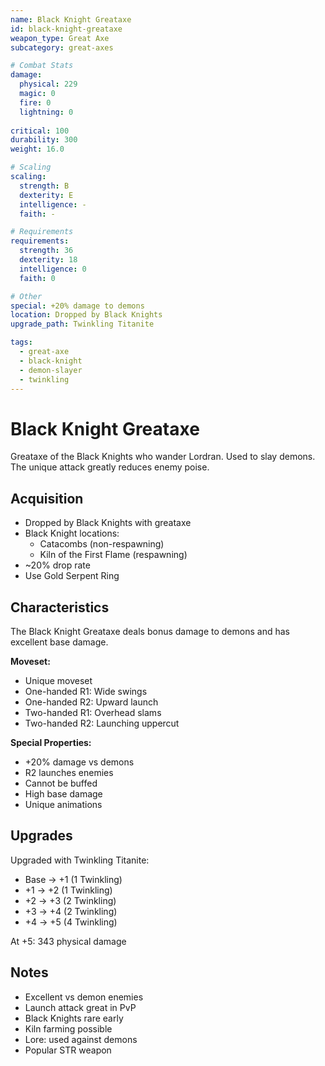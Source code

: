 ```yaml
---
name: Black Knight Greataxe
id: black-knight-greataxe
weapon_type: Great Axe
subcategory: great-axes

# Combat Stats
damage:
  physical: 229
  magic: 0
  fire: 0
  lightning: 0
  
critical: 100
durability: 300
weight: 16.0

# Scaling
scaling:
  strength: B
  dexterity: E
  intelligence: -
  faith: -

# Requirements
requirements:
  strength: 36
  dexterity: 18
  intelligence: 0
  faith: 0

# Other
special: +20% damage to demons
location: Dropped by Black Knights
upgrade_path: Twinkling Titanite

tags:
  - great-axe
  - black-knight
  - demon-slayer
  - twinkling
---
```


# Black Knight Greataxe

Greataxe of the Black Knights who wander Lordran. Used to slay demons. The unique attack greatly reduces enemy poise.

## Acquisition
- Dropped by Black Knights with greataxe
- Black Knight locations:
  - Catacombs (non-respawning)
  - Kiln of the First Flame (respawning)
- ~20% drop rate
- Use Gold Serpent Ring

## Characteristics
The Black Knight Greataxe deals bonus damage to demons and has excellent base damage.

**Moveset:**
- Unique moveset
- One-handed R1: Wide swings
- One-handed R2: Upward launch
- Two-handed R1: Overhead slams
- Two-handed R2: Launching uppercut

**Special Properties:**
- +20% damage vs demons
- R2 launches enemies
- Cannot be buffed
- High base damage
- Unique animations

## Upgrades
Upgraded with Twinkling Titanite:
- Base → +1 (1 Twinkling)
- +1 → +2 (1 Twinkling)
- +2 → +3 (2 Twinkling)
- +3 → +4 (2 Twinkling)
- +4 → +5 (4 Twinkling)

At +5: 343 physical damage

## Notes
- Excellent vs demon enemies
- Launch attack great in PvP
- Black Knights rare early
- Kiln farming possible
- Lore: used against demons
- Popular STR weapon